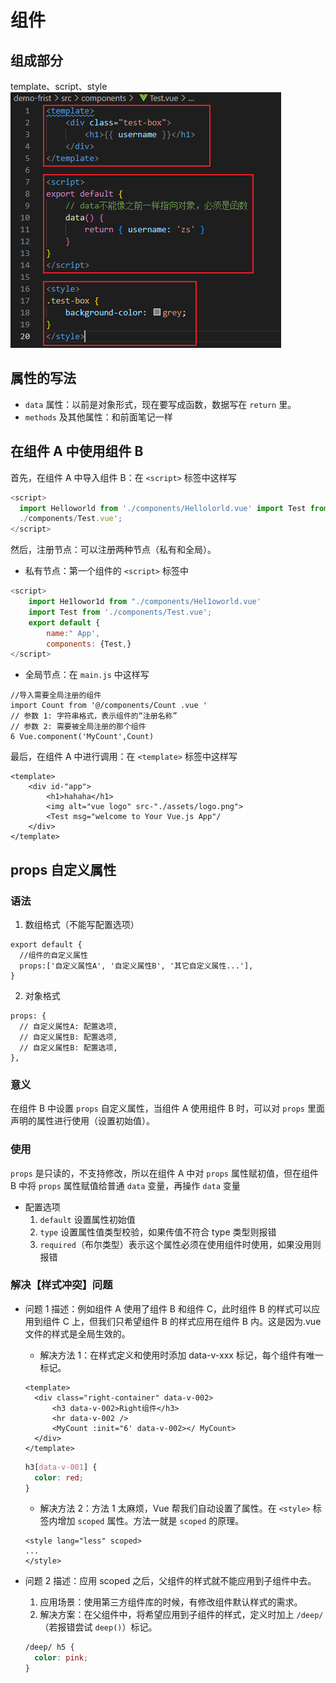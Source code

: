 # 组件

## 组成部分

template、script、style
![avatar](/images/vue2页面组件.png)

## 属性的写法

- `data` 属性：以前是对象形式，现在要写成函数，数据写在 `return` 里。
- `methods` 及其他属性：和前面笔记一样

## 在组件 A 中使用组件 B

首先，在组件 A 中导入组件 B：在 `<script>` 标签中这样写

```javascript
<script>
  import Helloworld from './components/Hellolorld.vue' import Test from
  ./components/Test.vue';
</script>
```

然后，注册节点：可以注册两种节点（私有和全局）。

- 私有节点：第一个组件的 `<script>` 标签中

```javascript
<script>
    import He1lowor1d from "./components/Hel1oworld.vue'
    import Test from './components/Test.vue';
    export default {
        name:" App',
        components: {Test,}
</script>
```

- 全局节点：在 `main.js` 中这样写

```
//导入需要全局注册的组件
import Count from '@/components/Count .vue '
// 参数 1: 字符串格式，表示组件的“注册名称”
// 参数 2: 需要被全局注册的那个组件
6 Vue.component('MyCount',Count)
```

最后，在组件 A 中进行调用：在 `<template>` 标签中这样写

```vue
<template>
    <div id-"app">
        <h1>hahaha</h1>
        <img alt="vue logo" src-"./assets/logo.png">
        <Test msg="welcome to Your Vue.js App"/
    </div>
</template>
```

## props 自定义属性

### 语法

1. 数组格式（不能写配置选项）

```
export default {
  //组件的自定义属性
  props:['自定义属性A', '自定义属性B', '其它自定义属性...'],
}
```

2. 对象格式

```
props: {
  // 自定义属性A: 配置选项,
  // 自定义属性B: 配置选项,
  // 自定义属性B: 配置选项,
},
```

### 意义

在组件 B 中设置 `props` 自定义属性，当组件 A 使用组件 B 时，可以对 `props` 里面声明的属性进行使用（设置初始值）。

### 使用

`props` 是只读的，不支持修改，所以在组件 A 中对 `props` 属性赋初值，但在组件 B 中将 `props` 属性赋值给普通 `data` 变量，再操作 `data` 变量

- 配置选项
  1. `default` 设置属性初始值
  2. `type` 设置属性值类型校验，如果传值不符合 type 类型则报错
  3. `required`（布尔类型）表示这个属性必须在使用组件时使用，如果没用则报错

### 解决【样式冲突】问题

- 问题 1 描述：例如组件 A 使用了组件 B 和组件 C，此时组件 B 的样式可以应用到组件 C 上，但我们只希望组件 B 的样式应用在组件 B 内。这是因为.vue 文件的样式是全局生效的。

  - 解决方法 1：在样式定义和使用时添加 data-v-xxx 标记，每个组件有唯一标记。

  ```vue
  <template>
    <div class="right-container" data-v-002>
        <h3 data-v-002>Right组件</h3>
        <hr data-v-002 />
        <MyCount :init="6' data-v-002></ MyCount>
    </div>
  </template>
  ```

  ```css
  h3[data-v-001] {
    color: red;
  }
  ```

  - 解决方法 2：方法 1 太麻烦，Vue 帮我们自动设置了属性。在 `<style>` 标签内增加 `scoped` 属性。方法一就是 `scoped` 的原理。

  ```
  <style lang="less" scoped>
  ...
  </style>
  ```

- 问题 2 描述：应用 scoped 之后，父组件的样式就不能应用到子组件中去。

  1. 应用场景：使用第三方组件库的时候，有修改组件默认样式的需求。
  2. 解决方案：在父组件中，将希望应用到子组件的样式，定义时加上 `/deep/`（若报错尝试 `deep()`）标记。

  ```css
  /deep/ h5 {
    color: pink;
  }
  ```

